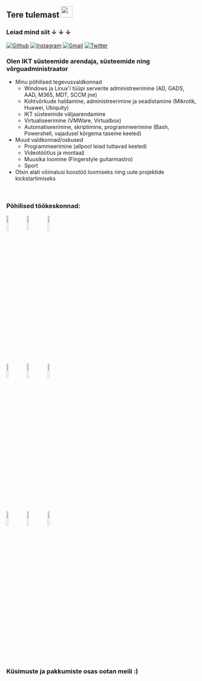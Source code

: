 ## Tere tulemast <img src="https://raw.githubusercontent.com/iampavangandhi/iampavangandhi/master/gifs/Hi.gif" width="30px">
### Leiad mind siit ↓ ↓ ↓


[![Github](https://img.shields.io/badge/-Github-333?style=flat&logo=Github&logoColor=white)](https://github.com/egertojamae)
[![Instagram](https://img.shields.io/badge/-Instagram-c13584?style=flat&labelColor=c13584&logo=instagram&logoColor=white)](https://www.instagram.com/eqitar/)
[![Gmail](https://img.shields.io/badge/-Gmail-c14438?style=flat&logo=Gmail&logoColor=white)](mailto:egert.ojamae@gmail.com)
[![Twitter](https://img.shields.io/badge/-Twitter-1DA1F2?style=flat&logo=Twitter&logoColor=white)](https://twitter.com/ekunaator)

### Olen IKT süsteemide arendaja, süsteemide ning võrguadministraator

- Minu põhilised tegevusvaldkonnad
  - Windows ja Linux'i tüüpi serverite administreerimine (AD, GADS, AAD, M365, MDT, SCCM jne) 
  - Kohtvõrkude haldamine, administreerimine ja seadistamine (Mikrotik, Huawei, Ubiquity)
  - IKT süsteemide väljaarendamine
  - Virtualiseerimine (VMWare, Virtualbox)
  - Automatiseerimine, skriptimine, programmeerimine (Bash, Powershell, vajadusel kõrgema taseme keeled)
- Muud valdkonnad/oskused 
  - Programmeerimine (allpool leiad tuttavad keeled)
  - Videotöötlus ja montaaž
  - Muusika loomine (Fingerstyle guitarmastro)
  - Sport 
- Otsin alati võimalusi koostöö loomiseks ning uute projektide kickstartimiseks
<br />


### Põhilised töökeskonnad:
<p>

  <code><img width="10%" src="https://www.vectorlogo.zone/logos/python/python-ar21.svg"></code>
  <code><img width="10%" src="https://www.vectorlogo.zone/logos/numpy/numpy-ar21.svg"></code>
  <code><img width="10%" src="https://www.vectorlogo.zone/logos/java/java-horizontal.svg"></code>
  <br />
  <code><img width="10%" src="https://www.vectorlogo.zone/logos/git-scm/git-scm-ar21.svg"></code>
  <code><img width="10%" src="https://www.vectorlogo.zone/logos/github/github-ar21.svg"></code>
  <code><img width="10%" src="https://www.vectorlogo.zone/logos/visualstudio_code/visualstudio_code-ar21.svg"></code>
  <br />
  <code><img width="10%" src="https://www.vectorlogo.zone/logos/reactjs/reactjs-ar21.svg"></code>
  <code><img width="10%" src="https://www.vectorlogo.zone/logos/linux/linux-ar21.svg"></code>
  <code><img width="10%" src="https://www.vectorlogo.zone/logos/debian/debian-ar21.svg"></code>
  
</p>

### Küsimuste ja pakkumiste osas ootan meili :) 

